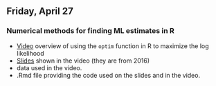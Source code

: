 ## Friday, April 27


### Numerical methods for finding ML estimates in R
* [Video]() overview of using the `optim` function in R to maximize the log likelihood
* [Slides]() shown in the video (they are from 2016)
* []() data used in the video.
* []() .Rmd file providing the code used on the slides and in the video.